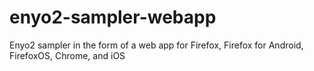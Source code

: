 enyo2-sampler-webapp
====================

Enyo2 sampler in the form of a web app for Firefox, Firefox for Android, FirefoxOS, Chrome, and iOS
